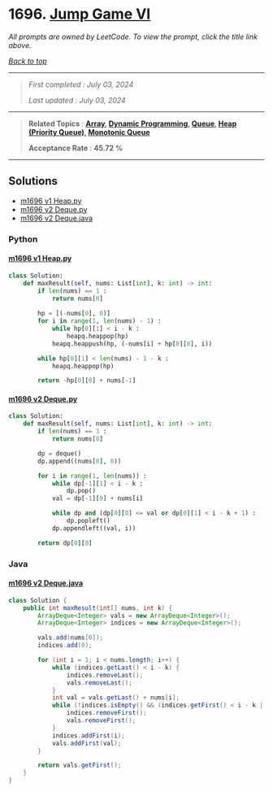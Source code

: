 # 1696. [Jump Game VI](<https://leetcode.com/problems/jump-game-vi>)

*All prompts are owned by LeetCode. To view the prompt, click the title link above.*

*[Back to top](<../README.md>)*

------

> *First completed : July 03, 2024*
>
> *Last updated : July 03, 2024*

------

> **Related Topics** : **[Array](<by_topic/Array.md>), [Dynamic Programming](<by_topic/Dynamic Programming.md>), [Queue](<by_topic/Queue.md>), [Heap (Priority Queue)](<by_topic/Heap (Priority Queue).md>), [Monotonic Queue](<by_topic/Monotonic Queue.md>)**
>
> **Acceptance Rate** : **45.72 %**

------

## Solutions

- [m1696 v1 Heap.py](<../my-submissions/m1696 v1 Heap.py>)
- [m1696 v2 Deque.py](<../my-submissions/m1696 v2 Deque.py>)
- [m1696 v2 Deque.java](<../my-submissions/m1696 v2 Deque.java>)
### Python
#### [m1696 v1 Heap.py](<../my-submissions/m1696 v1 Heap.py>)
```Python
class Solution:
    def maxResult(self, nums: List[int], k: int) -> int:
        if len(nums) == 1 :
            return nums[0]
            
        hp = [(-nums[0], 0)]
        for i in range(1, len(nums) - 1) :
            while hp[0][1] < i - k :
                heapq.heappop(hp)
            heapq.heappush(hp, (-nums[i] + hp[0][0], i))

        while hp[0][1] < len(nums) - 1 - k :
            heapq.heappop(hp)

        return -hp[0][0] + nums[-1]
```

#### [m1696 v2 Deque.py](<../my-submissions/m1696 v2 Deque.py>)
```Python
class Solution:
    def maxResult(self, nums: List[int], k: int) -> int:
        if len(nums) == 1 :
            return nums[0]

        dp = deque()
        dp.append((nums[0], 0))

        for i in range(1, len(nums)) :
            while dp[-1][1] < i - k :
                dp.pop()
            val = dp[-1][0] + nums[i]

            while dp and (dp[0][0] <= val or dp[0][1] < i - k + 1) :
                dp.popleft()
            dp.appendleft((val, i))

        return dp[0][0]
```

### Java
#### [m1696 v2 Deque.java](<../my-submissions/m1696 v2 Deque.java>)
```Java
class Solution {
    public int maxResult(int[] nums, int k) {
        ArrayDeque<Integer> vals = new ArrayDeque<Integer>();
        ArrayDeque<Integer> indices = new ArrayDeque<Integer>();

        vals.add(nums[0]);
        indices.add(0);

        for (int i = 1; i < nums.length; i++) {
            while (indices.getLast() < i - k) {
                indices.removeLast();
                vals.removeLast();
            }
            int val = vals.getLast() + nums[i];
            while (!indices.isEmpty() && (indices.getFirst() < i - k || vals.getFirst() < val)) {
                indices.removeFirst();
                vals.removeFirst();
            }
            indices.addFirst(i);
            vals.addFirst(val);
        }

        return vals.getFirst();
    }
}
```

